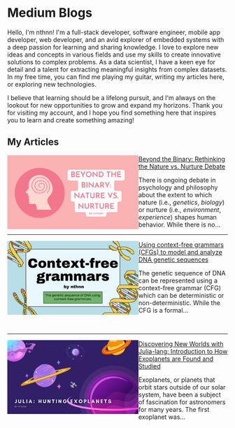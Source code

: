 # Medium Blogs

Hello, I'm nthnn! I'm a full-stack developer, software engineer, mobile app developer, web developer, and an avid explorer of embedded systems with a deep passion for learning and sharing knowledge. I love to explore new ideas and concepts in various fields and use my skills to create innovative solutions to complex problems. As a data scientist, I have a keen eye for detail and a talent for extracting meaningful insights from complex datasets. In my free time, you can find me playing my guitar, writing my articles here, or exploring new technologies.

I believe that learning should be a lifelong pursuit, and I'm always on the lookout for new opportunities to grow and expand my horizons. Thank you for visiting my account, and I hope you find something here that inspires you to learn and create something amazing!

## My Articles

<div>
<img src="assets/1/1.png" align="left" width="300" />

[Beyond the Binary: Rethinking the Nature vs. Nurture Debate](article-1.md)

There is ongoing debate in psychology and philosophy about the extent to which nature (i.e., _genetics_, _biology_) or nurture (i.e., _environment_, _experience_) shapes human behavior. While there is no...

</div>

---

<div>
<img src="assets/2/1.png" align="left" width="300" />

[Using context-free grammars (CFGs) to model and analyze DNA genetic sequences](article-2.md)

The genetic sequence of DNA can be represented using a context-free grammar (CFG) which can be deterministic or non-deterministic. While the CFG is a formal...

<br/>
</div>

---

<div>
<img src="assets/3/1.png" align="left" width="300" />

[Discovering New Worlds with Julia-lang: Introduction to How Exoplanets are Found and Studied](article-3.md)

Exoplanets, or planets that orbit stars outside of our solar system, have been a subject of fascination for astronomers for many years. The first exoplanet was...

</div>
